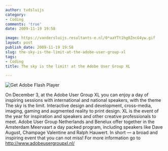```yaml
---
author: tvdsluijs
category:
- Coding
comments: 'true'
date: 2009-11-19 19:58

image: https://vandersluijs.resultants-e.nl/0*aaYTt1hg0ZncG4yw.gif
layout: post
publish_date: 2009-11-19 19:58
slug: the-sky-is-the-limit-at-the-adobe-user-group-xl
tags:
- Coding
title: The sky is the limit! at the Adobe User Group XL

---
```

![Get Adobe Flash Player](https://vandersluijs.resultants-e.nl/0*aaYTt1hg0ZncG4yw.gif)

On December 3, at the Adobe User Group XL you can enjoy a day of inspiring
sessions with international and national speakers, with the theme The sky is
the limit. Interactive design and development, cross-media, imaging, gaming
and augmented reality to print design. XL is the event of the year for
inspiration and speakers and other creative professionals to meet. Adobe User
Group Netherlands and Benelux offer together in the Amsterdam Meervaart a day
packed program, including speakers like Dave August, Champage Valentine and
Ralph Hauwert. In short — a broad and inspiring event that you can not miss!
For more information go to <http://www.adobeusergroupxl.nl/>


